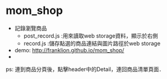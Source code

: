 # mom_shop
- 記錄瀏覽商品
  - post_record.js :用來讀取web storage資料，顯示於右側
  - record.js :儲存點選的商品連結與圖片路徑於web storage 
- demo: http://franklion.github.io/mom_shop/
- 
ps: 連到商品分頁後，點擊header中的Detail，連回商品清單頁面．

